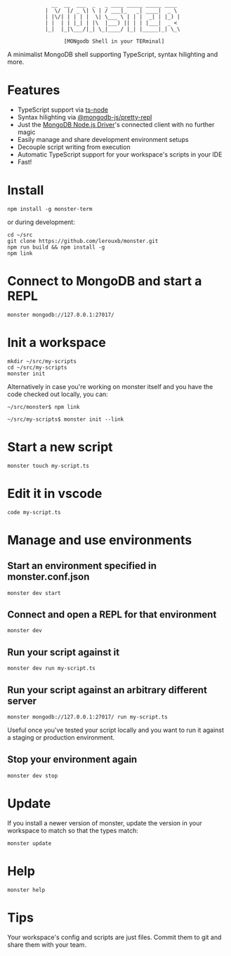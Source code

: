                   __  __  ___  _   _ ____ _____ _____ ____
                |  \/  |/ _ \| \ | / ___|_   _| ____|  _ \
                | |\/| | | | |  \| \___ \ | | |  _| | |_) |
                | |  | | |_| | |\  |___) || | | |___|  _ <
                |_|  |_|\___/|_| \_|____/ |_| |_____|_| \_\

                      [MONgodb Shell in your TERminal]

A minimalist MongoDB shell supporting TypeScript, syntax hilighting and more.

Features
========

* TypeScript support via [ts-node](https://github.com/TypeStrong/ts-node)
* Syntax hilighting via [@mongodb-js/pretty-repl](https://github.com/mongodb-js/pretty-repl)
* Just the [MongoDB Node.js Driver](https://github.com/mongodb/node-mongodb-native)'s connected client with no further magic
* Easily manage and share development environment setups
* Decouple script writing from execution
* Automatic TypeScript support for your workspace's scripts in your IDE
* Fast!

Install
=======

```
npm install -g monster-term
```

or during development:

```
cd ~/src
git clone https://github.com/lerouxb/monster.git
npm run build && npm install -g
npm link
```

Connect to MongoDB and start a REPL
===================================

```
monster mongodb://127.0.0.1:27017/
```

Init a workspace
================

```
mkdir ~/src/my-scripts
cd ~/src/my-scripts
monster init
```

Alternatively in case you're working on monster itself and you have the code
checked out locally, you can:

```
~/src/monster$ npm link
```

```
~/src/my-scripts$ monster init --link
```

Start a new script
==================

```
monster touch my-script.ts
```

Edit it in vscode
=================

```
code my-script.ts
```

Manage and use environments
===========================

## Start an environment specified in monster.conf.json

```
monster dev start
```

## Connect and open a REPL for that environment

```
monster dev
```

## Run your script against it

```
monster dev run my-script.ts
```

## Run your script against an arbitrary different server

```
monster mongodb://127.0.0.1:27017/ run my-script.ts
```

Useful once you've tested your script locally and you want to run it against a
staging or production environment.

## Stop your environment again


```
monster dev stop
```

Update
======

If you install a newer version of monster, update the version in your workspace to match so that the types match:

```
monster update
```

Help
====

```
monster help
```

Tips
====

Your workspace's config and scripts are just files. Commit them to git and share them with your team.